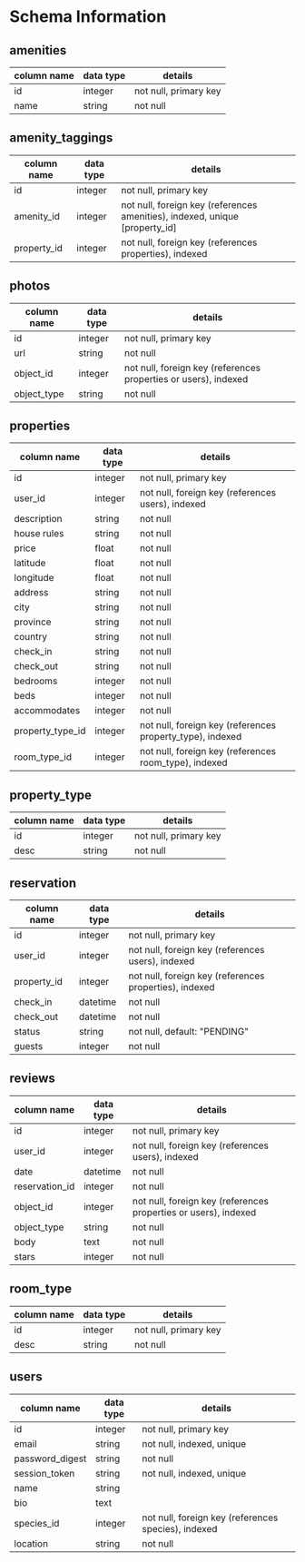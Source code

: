 # Schema Information

## amenities
column name | data type | details
------------|-----------|-----------------------
id          | integer   | not null, primary key
name        | string    | not null

## amenity_taggings
column name | data type | details
------------|-----------|-----------------------
id          | integer   | not null, primary key
amenity_id  | integer   | not null, foreign key (references amenities), indexed, unique [property_id]
property_id | integer   | not null, foreign key (references properties), indexed

## photos
column name | data type | details
------------|-----------|-----------------------
id          | integer   | not null, primary key
url         | string    | not null
object_id   | integer   | not null, foreign key (references properties or users), indexed
object_type | string    | not null

## properties
column name      | data type | details
-----------------|-----------|-----------------------
id               | integer   | not null, primary key
user_id          | integer   | not null, foreign key (references users), indexed
description      | string    | not null
house rules      | string    | not null
price            | float     | not null
latitude         | float     | not null
longitude        | float     | not null
address          | string    | not null
city             | string    | not null
province         | string    | not null
country          | string    | not null
check_in         | string    | not null
check_out        | string    | not null
bedrooms         | integer   | not null
beds             | integer   | not null
accommodates     | integer   | not null
property_type_id | integer   | not null, foreign key (references property_type), indexed
room_type_id     | integer   | not null, foreign key (references room_type), indexed

## property_type
column name | data type | details
------------|-----------|-----------------------
id          | integer   | not null, primary key
desc        | string    | not null

## reservation
column name | data type | details
------------|-----------|-----------------------
id          | integer   | not null, primary key
user_id     | integer   | not null, foreign key (references users), indexed
property_id | integer   | not null, foreign key (references properties), indexed
check_in    | datetime  | not null
check_out   | datetime  | not null
status      | string    | not null, default: "PENDING"
guests      | integer   | not null

## reviews
column name    | data type | details
---------------|-----------|-----------------------
id             | integer   | not null, primary key
user_id        | integer   | not null, foreign key (references users), indexed
date           | datetime  | not null
reservation_id | integer   | not null
object_id      | integer   | not null, foreign key (references properties or users), indexed
object_type    | string    | not null
body           | text      | not null
stars          | integer   | not null

## room_type
column name | data type | details
------------|-----------|-----------------------
id          | integer   | not null, primary key
desc        | string    | not null

## users
column name     | data type | details
----------------|-----------|-----------------------
id              | integer   | not null, primary key
email           | string    | not null, indexed, unique
password_digest | string    | not null
session_token   | string    | not null, indexed, unique
name            | string    |
bio             | text      |
species_id      | integer   | not null, foreign key (references species), indexed
location        | string    | not null

